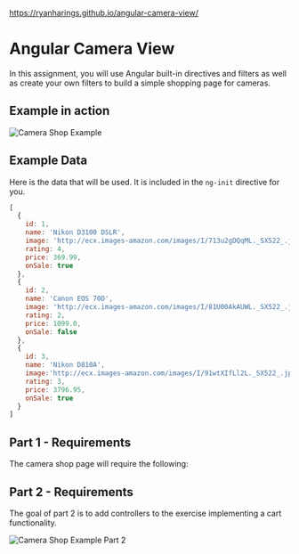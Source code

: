 https://ryanharings.github.io/angular-camera-view/

# Angular Camera View

In this assignment, you will use Angular built-in directives and filters as well as create your own filters to build a simple shopping page for cameras.

## Example in action

![Camera Shop Example](images/camera_example.gif)

## Example Data

Here is the data that will be used. It is included in the `ng-init` directive for you.

```javascript
[
  {
    id: 1,
    name: 'Nikon D3100 DSLR',
    image: 'http://ecx.images-amazon.com/images/I/713u2gDQqML._SX522_.jpg',
    rating: 4,
    price: 369.99,
    onSale: true
  },
  {
    id: 2,
    name: 'Canon EOS 70D',
    image: 'http://ecx.images-amazon.com/images/I/81U00AkAUWL._SX522_.jpg',
    rating: 2,
    price: 1099.0,
    onSale: false
  },
  {
    id: 3,
    name: 'Nikon D810A',
    image:'http://ecx.images-amazon.com/images/I/91wtXIfLl2L._SX522_.jpg',
    rating: 3,
    price: 3796.95,
    onSale: true
  }
]
```

## Part 1 - Requirements

The camera shop page will require the following:

<!-- 1. Display of the data in some format. -->
<!-- 1. The price is formatted into a currency -->
<!-- 1. The words "On SALE!" (or some form) are used when `onSale` is true -->
<!-- 1. The ability to sort by name or rating (default is name) -->
<!-- 1. The ability to search to filter the results (keeping the same order). -->
<!-- 1. A custom filter to handle the conversion of the rating from a number to asterisks. It is assumed that the rating will be an integer. -->

## Part 2 - Requirements

The goal of part 2 is to add controllers to the exercise implementing a cart functionality.

![Camera Shop Example Part 2](images/camera_example_part2.gif)

<!-- 1. Create two controllers, one to manage the cart, and one to manage the catalog of items. -->
<!-- 1. Remove all instances of `ng-init` and initialize any data into the controller. Ensure all `ng-model` variables are managed in a controller. -->
<!-- 1. When the user clicks "Add to Cart", the cart manages the item inserted. Subsequent adds increase the quantity of the item. -->
<!-- 1. User can remove an item from the cart by clicking on a button (it will remove the entire quantity of that item). -->
<!-- 1. The subtotal, tax, and total are calculated in place. -->
